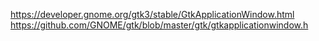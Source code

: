 https://developer.gnome.org/gtk3/stable/GtkApplicationWindow.html
https://github.com/GNOME/gtk/blob/master/gtk/gtkapplicationwindow.h